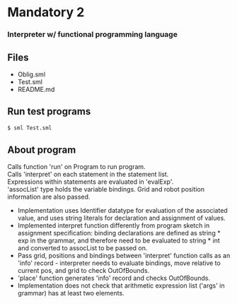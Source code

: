 # Mandatory 2
### Interpreter w/ functional programming language

## Files
- Oblig.sml
- Test.sml
- README.md

## Run test programs

```bash
$ sml Test.sml
```

## About program

Calls function 'run' on Program to run program.  
Calls 'interpret' on each statement in the statement list.  
Expressions within statements are evaluated in 'evalExp'.  
'assocList' type holds the variable bindings. Grid and robot position information are also passed.  

- Implementation uses Identifier datatype for evaluation of the associated value, and uses string literals for declaration and assignment of values.
- Implemented interpret function differently from program sketch in assignment specification: binding declarations are defined as string * exp in the grammar, and therefore need to be evaluated to string * int and converted to assocList to be passed on.
- Pass grid, positions and bindings between 'interpret' function calls as an 'info' record - interpreter needs to evaluate bindings, move relative to current pos, and grid to check OutOfBounds.
- 'place' function generates 'info' record and checks OutOfBounds.
- Implementation does not check that arithmetic expression list ('args' in grammar) has at least two elements.
